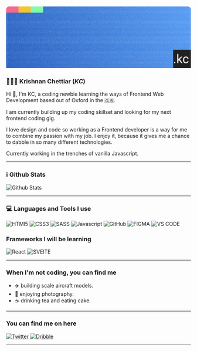 <!-- [![Header](https://media-exp1.licdn.com/dms/image/C4E16AQHpER4hEJGZFg/profile-displaybackgroundimage-shrink_350_1400/0/1622392375763?e=1646870400&v=beta&t=deOdwEUd8Rv8uQ7g2IlQYffffYbU0KzU9zzqNhwG0bo "Link to Krishnan Chettiar Portfolio")](https://kchettiar.com) -->

[![Header](assets/Twitter.png)](https://kchettiar.com)

### 👨🏾‍💻 Krishnan Chettiar (_KC_)

Hi 👋, I'm KC, a coding newbie learning the ways of Frontend Web Development based out of Oxford in the 🇬🇧.

I am currently building up my coding skillset and looking for my next frontend coding gig.

I love design and code so working as a Frontend developer is a way for me to combine my passion with my job. I enjoy it, because it gives me a chance to dabble in so many different technologies.

Currently working in the trenches of vanilla Javascript.

---

### ℹ️ Github Stats

![Github Stats](https://github-readme-stats.vercel.app/api?username=kchettiar1&theme=graywhite)

---

### 💻 Languages and Tools I use

![HTMl5](https://img.shields.io/badge/HTML5-DB4D25?style=for-the-badge&logo=html5&logoColor=white) ![CSS3](https://img.shields.io/badge/CSS3-126EB1?style=for-the-badge&logo=css3&logoColor=white) ![SASS](https://img.shields.io/badge/SASS-BF4080?style=for-the-badge&logo=sass&logoColor=white) ![Javascript](https://img.shields.io/badge/JavaScript-F7DF1E?style=for-the-badge&logo=javascript&logoColor=black)
![GitHub](https://img.shields.io/badge/GitHub-24292E?style=for-the-badge&logo=github&logoColor=white) ![FIGMA](https://img.shields.io/badge/FIGMA-5452FF?style=for-the-badge&logo=figma&logoColor=white) ![VS CODE](https://img.shields.io/badge/VS%20Code-005BA4?style=for-the-badge&logo=visualstudiocode&logoColor=white)

### Frameworks I will be learning

![React](https://img.shields.io/badge/React-20232A?style=for-the-badge&logo=react&logoColor=61DAFB) ![SVElTE](https://img.shields.io/badge/svelte-FF3E00?style=for-the-badge&logo=svelte&logoColor=white)

---

### When I'm not coding, you can find me

- ✈️ building scale aircraft models.
- 📸 enjoying photography.
- ☕️ drinking tea and eating cake.

---

### You can find me on here

[![Twitter](https://img.shields.io/badge/@kchettiar-188CD8?style=for-the-badge&logo=twitter&logoColor=white)](https://www.twitter.com/kchettiar1) [![Dribble](https://img.shields.io/badge/@kchettiar-E4405F?style=for-the-badge&logo=dribbble&logoColor=white)](https://www.dribbble.com/kchettiar1)

---
